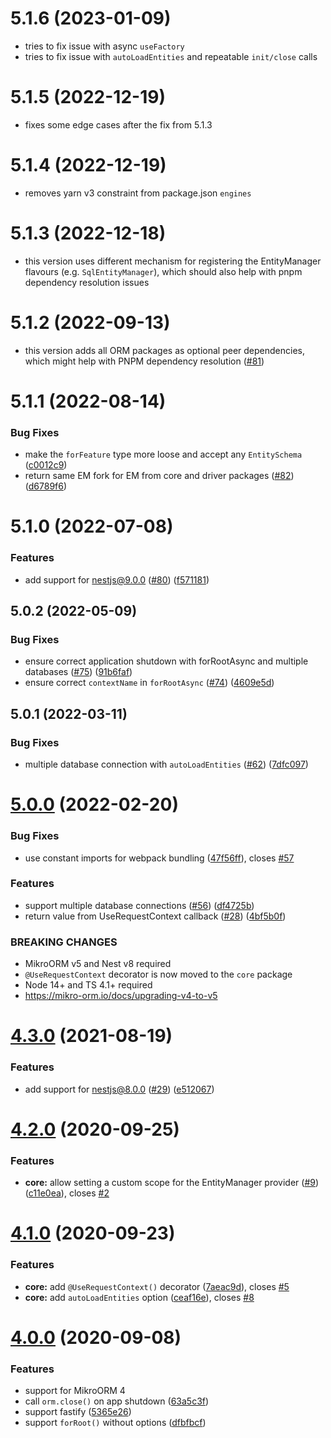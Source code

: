 # 5.1.6 (2023-01-09)

* tries to fix issue with async `useFactory` 
* tries to fix issue with `autoLoadEntities` and repeatable `init/close` calls



# 5.1.5 (2022-12-19)

* fixes some edge cases after the fix from 5.1.3 



# 5.1.4 (2022-12-19)

* removes yarn v3 constraint from package.json `engines` 



# 5.1.3 (2022-12-18)

* this version uses different mechanism for registering the EntityManager flavours (e.g. `SqlEntityManager`), which should also help with pnpm dependency resolution issues 



# 5.1.2 (2022-09-13)

* this version adds all ORM packages as optional peer dependencies, which might help with PNPM dependency resolution ([#81](https://github.com/mikro-orm/nestjs/issues/81))



# 5.1.1 (2022-08-14)

### Bug Fixes

* make the `forFeature` type more loose and accept any `EntitySchema` ([c0012c9](https://github.com/mikro-orm/nestjs/commit/c0012c9))
* return same EM fork for EM from core and driver packages ([#82](https://github.com/mikro-orm/nestjs/pull/82)) ([d6789f6](https://github.com/mikro-orm/nestjs/commit/d6789f6))



# 5.1.0 (2022-07-08)

### Features

* add support for nestjs@9.0.0 ([#80](https://github.com/mikro-orm/nestjs/issues/80)) ([f571181](https://github.com/mikro-orm/nestjs/commit/f571181ef1ee6a08ed7a9cf410a48111fac7d9ee))



## 5.0.2 (2022-05-09)


### Bug Fixes

* ensure correct application shutdown with forRootAsync and multiple databases ([#75](https://github.com/mikro-orm/nestjs/issues/75)) ([91b6faf](https://github.com/mikro-orm/nestjs/commit/91b6faf))
* ensure correct `contextName` in `forRootAsync` ([#74](https://github.com/mikro-orm/nestjs/issues/74)) ([4609e5d](https://github.com/mikro-orm/nestjs/commit/4609e5d))


## 5.0.1 (2022-03-11)


### Bug Fixes

* multiple database connection with `autoLoadEntities` ([#62](https://github.com/mikro-orm/nestjs/issues/62)) ([7dfc097](https://github.com/mikro-orm/nestjs/commit/7dfc0975523c1abe33bd6302237f1719e12fe4d5))


# [5.0.0](https://github.com/mikro-orm/nestjs/compare/v4.3.0...v5.0.0) (2022-02-20)


### Bug Fixes

* use constant imports for webpack bundling ([47f56ff](https://github.com/mikro-orm/nestjs/commit/47f56ff7ee6c8f784ffe7f32ae302d2c89f9ae11)), closes [#57](https://github.com/mikro-orm/nestjs/issues/57)


### Features

* support multiple database connections ([#56](https://github.com/mikro-orm/nestjs/issues/56)) ([df4725b](https://github.com/mikro-orm/nestjs/commit/df4725bd8e0ba70c86e8e597bfd6bb67ca4df36b))
* return value from UseRequestContext callback ([#28](https://github.com/mikro-orm/nestjs/issues/28)) ([4bf5b0f](https://github.com/mikro-orm/nestjs/commit/4bf5b0f8d16653a756b474315a92609c0bd7b632))


### BREAKING CHANGES

- MikroORM v5 and Nest v8 required
- `@UseRequestContext` decorator is now moved to the `core` package
- Node 14+ and TS 4.1+ required
- https://mikro-orm.io/docs/upgrading-v4-to-v5


# [4.3.0](https://github.com/mikro-orm/nestjs/compare/v4.2.0...v4.3.0) (2021-08-19)


### Features

* add support for nestjs@8.0.0 ([#29](https://github.com/mikro-orm/nestjs/issues/29)) ([e512067](https://github.com/mikro-orm/nestjs/commit/e51206762f9eb3e96bfc9edbb6abbf7ae8bc08a8))



# [4.2.0](https://github.com/mikro-orm/nestjs/compare/v4.1.0...v4.2.0) (2020-09-25)

### Features

* **core:** allow setting a custom scope for the EntityManager provider ([#9](https://github.com/mikro-orm/nestjs/issues/9)) ([c11e0ea](https://github.com/mikro-orm/nestjs/commit/c11e0ea)), closes [#2](https://github.com/mikro-orm/nestjs/issues/2)


# [4.1.0](https://github.com/mikro-orm/nestjs/compare/v4.0.0...v4.1.0) (2020-09-23)

### Features

* **core:** add `@UseRequestContext()` decorator ([7aeac9d](https://github.com/mikro-orm/nestjs/commit/7aeac9d)), closes [#5](https://github.com/mikro-orm/nestjs/issues/5)
* **core:** add `autoLoadEntities` option ([ceaf16e](https://github.com/mikro-orm/nestjs/commit/ceaf16e)), closes [#8](https://github.com/mikro-orm/nestjs/issues/8)


# [4.0.0](https://github.com/mikro-orm/nestjs/compare/v1.0.2...v4.0.0) (2020-09-08)

### Features

* support for MikroORM 4
* call `orm.close()` on app shutdown ([63a5c3f](https://github.com/mikro-orm/nestjs/commit/63a5c3f))
* support fastify ([5365e26](https://github.com/mikro-orm/nestjs/commit/5365e26))
* support `forRoot()` without options ([dfbfbcf](https://github.com/mikro-orm/nestjs/commit/dfbfbcf))
